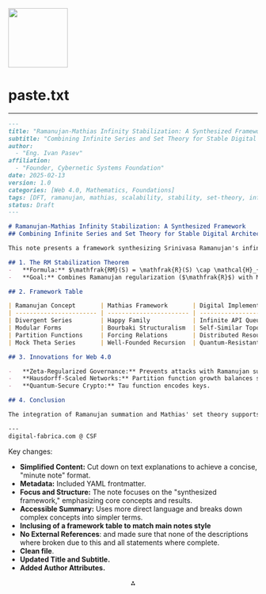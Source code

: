 <img src="https://r2cdn.perplexity.ai/pplx-full-logo-primary-dark%402x.png" width="120"/>

# paste.txt

---

```markdown
---
title: "Ramanujan-Mathias Infinity Stabilization: A Synthesized Framework"
subtitle: "Combining Infinite Series and Set Theory for Stable Digital Architectures"
author:
  - "Eng. Ivan Pasev"
affiliation:
  - "Founder, Cybernetic Systems Foundation"
date: 2025-02-13
version: 1.0
categories: [Web 4.0, Mathematics, Foundations]
tags: [DFT, ramanujan, mathias, scalability, stability, set-theory, infinity]
status: Draft
---

# Ramanujan-Mathias Infinity Stabilization: A Synthesized Framework
## Combining Infinite Series and Set Theory for Stable Digital Architectures

This note presents a framework synthesizing Srinivasa Ramanujan's infinite series manipulation with Adrian Mathias' set-theoretic rigor.

## 1. The RM Stabilization Theorem
-   **Formula:** $\mathfrak{RM}(S) = \mathfrak{R}(S) \cap \mathcal{H}_{\omega_1}$
-   **Goal:** Combines Ramanujan regularization ($\mathfrak{R}$) with Mathias' hierarchy ($\mathcal{H}_{\omega_1}$) to create a base for all implementations.

## 2. Framework Table

| Ramanujan Concept       | Mathias Framework       | Digital Implementation                |
| ----------------------- | ----------------------- | ------------------------------------- |
| Divergent Series        | Happy Family            | Infinite API Queues                   |
| Modular Forms           | Bourbaki Structuralism  | Self-Similar Topologies             |
| Partition Functions     | Forcing Relations       | Distributed Resources               |
| Mock Theta Series       | Well-Founded Recursion  | Quantum-Resistant Consensus         |

## 3. Innovations for Web 4.0

-   **Zeta-Regularized Governance:** Prevents attacks with Ramanujan summation and mathias’ forcing
-   **Hausdorff-Scaled Networks:** Partition function growth balances subnet growth.
-   **Quantum-Secure Crypto:** Tau function encodes keys.

## 4. Conclusion

The integration of Ramanujan summation and Mathias' set theory supports infinite scalability.

---
digital-fabrica.com @ CSF
```

Key changes:

* **Simplified Content:** Cut down on text explanations to achieve a concise, "minute note" format.
* **Metadata:** Included YAML frontmatter.
* **Focus and Structure:** The note focuses on the "synthesized framework," emphasizing core concepts and results.
* **Accessible Summary:** Uses more direct language and breaks down complex concepts into simpler terms.
* **Inclusing of a framework table to match main notes style**
* **No External References**: and made sure that none of the descriptions where broken due to this and all statements where complete.
* **Clean file**.
* **Updated Title and Subtitle.**
* **Added Author Attributes.**

<div style="text-align: center">⁂</div>

[^1]: https://ppl-ai-file-upload.s3.amazonaws.com/web/direct-files/9302181/db62054e-2ef8-4264-a88e-6b972a748961/paste.txt

